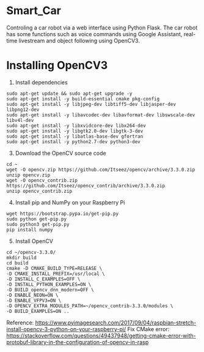 # Smart_Car
Controling a car robot via a web interface using Python Flask.
The car robot has some functions such as voice commands using Google Assistant, real-time livestream and object following using OpenCV3.

# Installing OpenCV3
1. Install dependencies
```
sudo apt-get update && sudo apt-get upgrade -y
sudo apt-get install -y build-essential cmake pkg-config
sudo apt-get install -y libjpeg-dev libtiff5-dev libjasper-dev libpng12-dev
sudo apt-get install -y libavcodec-dev libavformat-dev libswscale-dev libv4l-dev
sudo apt-get install -y libxvidcore-dev libx264-dev
sudo apt-get install -y libgtk2.0-dev libgtk-3-dev
sudo apt-get install -y libatlas-base-dev gfortran
sudo apt-get install -y python2.7-dev python3-dev
```
3. Download the OpenCV source code
```
cd ~
wget -O opencv.zip https://github.com/Itseez/opencv/archive/3.3.0.zip
unzip opencv.zip
wget -O opencv_contrib.zip https://github.com/Itseez/opencv_contrib/archive/3.3.0.zip
unzip opencv_contrib.zip
```
4. Install pip and NumPy on your Raspberry Pi
```
wget https://bootstrap.pypa.io/get-pip.py
sudo python get-pip.py
sudo python3 get-pip.py
pip install numpy
```
5. Install OpenCV
```
cd ~/opencv-3.3.0/
mkdir build
cd build
cmake -D CMAKE_BUILD_TYPE=RELEASE \
-D CMAKE_INSTALL_PREFIX=/usr/local \
-D INSTALL_C_EXAMPLES=OFF \
-D INSTALL_PYTHON_EXAMPLES=ON \
-D BUILD_opencv_dnn_modern=OFF \
-D ENABLE_NEON=ON \
-D ENABLE_VFPV3=ON \
-D OPENCV_EXTRA_MODULES_PATH=~/opencv_contrib-3.3.0/modules \
-D BUILD_EXAMPLES=ON ..
```
Reference: 
https://www.pyimagesearch.com/2017/09/04/raspbian-stretch-install-opencv-3-python-on-your-raspberry-pi/
Fix CMake error: https://stackoverflow.com/questions/49437948/getting-cmake-error-with-protobuf-library-in-the-configuration-of-opencv-in-rasp

